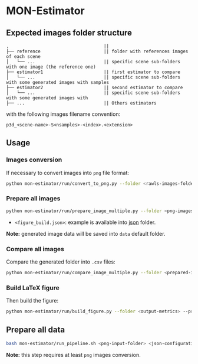 # MON-Estimator

## Expected images folder structure

```console
.                                    || 
├── reference                        || folder with references images of each scene
│   └── ...                          || specific scene sub-folders with one image (the reference one)
├── estimator1                       || first estimator to compare
│   └── ...                          || specific scene sub-folders with some generated images with samples
├── estimator2                       || second estimator to compare
│   └── ...                          || specific scene sub-folders with some generated images with 
├── ...                              || Others estimators
```

with the following images filename convention:

```
p3d_<scene-name>-S<nsamples>-<index>.<extension>
```
## Usage

### Images conversion

If necessary to convert images into `png` file format:
```bash
python mon-estimator/run/convert_to_png.py --folder <rawls-images-folder> --output <png-images-folder>
```

### Prepare all images

```bash
python mon-estimator/run/prepare_image_multiple.py --folder <png-images-folder> --json <figure_build.json> --method <crop | border> --output <prepared-images-folder>/<method>
```

- `<figure_build.json>`: example is available into [json](json/figure_build.json) folder.

**Note:** generated image data will be saved into `data` default folder.

### Compare all images

Compare the generated folder into `.csv` files:
```bash
python mon-estimator/run/compare_image_multiple.py --folder <prepared-images-folder> --json <figure_build.json> --metric <metric> --output <output-metrics-folder>
```

### Build LaTeX figure

Then build the figure:

```bash
python mon-estimator/run/build_figure.py --folder <output-metrics> --prefix <prefix> --json <figure_build.json> --output <generated-figure.tex>
```

## Prepare all data

```bash
bash mon-estimator/run_pipeline.sh <png-input-folder> <json-configuration> <output-tex>
```

**Note:** this step requires at least `png` images conversion.